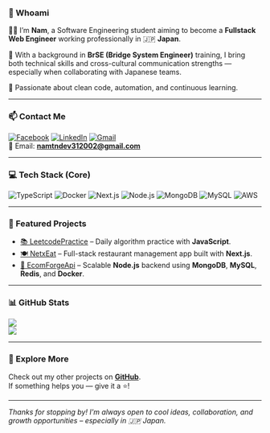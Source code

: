 ### 👋 Whoami

🙋‍♂️ I’m **Nam**, a Software Engineering student aiming to become a **Fullstack Web Engineer** working professionally in 🇯🇵 **Japan**.

🌉 With a background in **BrSE (Bridge System Engineer)** training, I bring both technical skills and cross-cultural communication strengths — especially when collaborating with Japanese teams.

💬 Passionate about clean code, automation, and continuous learning.

---

### 📫 Contact Me

[![Facebook](https://img.shields.io/badge/Facebook-%231877F2.svg?logo=Facebook&logoColor=white)](https://facebook.com/namtn312002) 
[![LinkedIn](https://img.shields.io/badge/LinkedIn-%230077B5.svg?logo=linkedin&logoColor=white)](https://linkedin.com/in/namtndev) 
[![Gmail](https://img.shields.io/badge/Gmail-D14836?logo=gmail&logoColor=white)](mailto:namtndev312002@gmail.com)  
📧 Email: **namtndev312002@gmail.com**

---

### 💻 Tech Stack (Core)

![TypeScript](https://img.shields.io/badge/typescript-%23007ACC.svg?style=flat&logo=typescript&logoColor=white)
![Docker](https://img.shields.io/badge/docker-%230db7ed.svg?style=flat&logo=docker&logoColor=white)
![Next.js](https://img.shields.io/badge/Next-black?style=flat&logo=next.js&logoColor=white)
![Node.js](https://img.shields.io/badge/Node.js-339933?style=flat&logo=node.js&logoColor=white)
![MongoDB](https://img.shields.io/badge/MongoDB-%234ea94b.svg?style=flat&logo=mongodb&logoColor=white)
![MySQL](https://img.shields.io/badge/mysql-4479A1.svg?style=flat&logo=mysql&logoColor=white)
![AWS](https://img.shields.io/badge/aws-%23FF9900.svg?style=flat&logo=amazon-aws&logoColor=white)

---

### 🚀 Featured Projects

- [📚 LeetcodePractice](https://github.com/NamTNDEV/leetcode-practice) – Daily algorithm practice with **JavaScript**.
- [🍽️ NetxEat](https://github.com/NamTNDEV/netxeat) – Full-stack restaurant management app built with **Next.js**.
- [🛒 EcomForgeApi](https://github.com/NamTNDEV/ecom-forge-api) – Scalable **Node.js** backend using **MongoDB**, **MySQL**, **Redis**, and **Docker**.

---

### 📊 GitHub Stats

![](https://nirzak-streak-stats.vercel.app/?user=NamTNDEV&theme=dark&hide_border=false)  
![](https://github-readme-stats.vercel.app/api/top-langs/?username=NamTNDEV&theme=dark&hide_border=false&layout=compact)

---

### 📁 Explore More

Check out my other projects on [**GitHub**](https://github.com/NamTNDEV).  
If something helps you — give it a ⭐!

---

*Thanks for stopping by! I'm always open to cool ideas, collaboration, and growth opportunities – especially in 🇯🇵 Japan.*

<!-- 👨‍💻 Proudly built with GPRM (https://gprm.itsvg.in) -->
